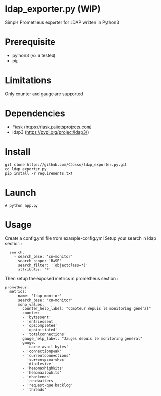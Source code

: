 # ldap_exporter.py (WIP)

Simple Prometheus exporter for LDAP written in Python3

# Prerequisite

- python3 (v3.6 tested)
- pip

# Limitations

Only counter and gauge are supported

# Dependencies

- Flask (https://flask.palletsprojects.com)
- ldap3 (https://pypi.org/project/ldap3/)

# Install

```
git clone https://github.com/CJosso/ldap_exporter.py.git
cd ldap_exporter.py
pip install -r requirements.txt
```

# Launch

` # python app.py `

# Usage

Create a config.yml file from example-config.yml
Setup your search in ldap section :
```
  search:
    - search_base: 'cn=monitor'
      search_scope: 'BASE'
      search_filter: '(objectclass=*)'
      attributes: '*'
```

Then setup the exposed metrics in prometheus section :
```
prometheus:
  metrics:
    - name: 'ldap_monitor'
      search_base: 'cn=monitor'
      mono_values:
        counter_help_label: "Compteur depuis le monitoring général"
        counter:
        - 'bytessent'
        - 'entriessent'
        - 'opscompleted'
        - 'opsinitiated'
        - 'totalconnections'
        gauge_help_label: "Jauges depuis le monitoring général"
        gauge:
        - 'cache-avail-bytes'
        - 'connectionpeak'
        - 'currentconnections'
        - 'currentpsearches'
        - 'dtablesize'
        - 'heapmaxhighhits'
        - 'heapmaxlowhits'
        - 'nbackends'
        - 'readwaiters'
        - 'request-que-backlog'
        - 'threads'
```


